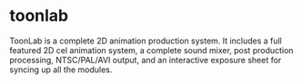 # toonlab
ToonLab is a complete 2D animation production system. It includes a full featured 2D cel animation system, a complete sound mixer, post production processing, NTSC/PAL/AVI output, and an interactive exposure sheet for syncing up all the modules.
